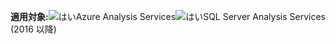 **適用対象:**![はい](media/analysis-services-appliesto/yes.png)Azure Analysis Services![はい](media/analysis-services-appliesto/yes.png)SQL Server Analysis Services (2016 以降)